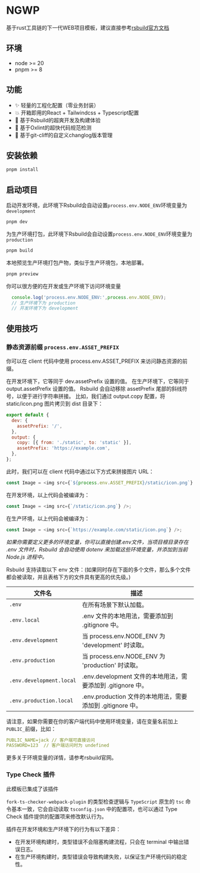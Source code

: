 # NGWP

基于rust工具链的下一代WEB项目模板，建议直接参考[rsbuild官方文档](https://www.rspack.dev/zh/)

## 环境

- node >= 20
- pnpm >= 8

## 功能

- ✨ 轻量的工程化配置（零业务封装）
- 💥 开箱即用的React + Tailwindcss + Typescript配置
- 💫 基于Rsbuild的超爽开发及构建体验
- 🧨 基于Oxlint的超快代码规范检测
- 💖 基于git-cliff的自定义changlog版本管理

## 安装依赖

```bash
pnpm install
```

## 启动项目

启动开发环境，此环境下Rsbuild会自动设置`process.env.NODE_ENV`环境变量为`development`

```bash
pnpm dev
```

为生产环境打包，此环境下Rsbuild会自动设置`process.env.NODE_ENV`环境变量为`production`

```bash
pnpm build
```

本地预览生产环境打包产物，类似于生产环境包，本地部署。

```bash
pnpm preview
```

你可以很方便的在开发或生产环境下访问环境变量

```javascript
  console.log('process.env.NODE_ENV:',process.env.NODE_ENV);
  // 生产环境下为 production
  // 开发环境下为 development
```

## 使用技巧

### 静态资源前缀 `process.env.ASSET_PREFIX`

你可以在 client 代码中使用 process.env.ASSET_PREFIX 来访问静态资源的前缀。

在开发环境下，它等同于 dev.assetPrefix 设置的值。
在生产环境下，它等同于 output.assetPrefix 设置的值。
Rsbuild 会自动移除 assetPrefix 尾部的斜线符号，以便于进行字符串拼接。
比如，我们通过 output.copy 配置，将 static/icon.png 图片拷贝到 dist 目录下：

```javascript
export default {
  dev: {
    assetPrefix: '/',
  },
  output: {
    copy: [{ from: './static', to: 'static' }],
    assetPrefix: 'https://example.com',
  },
};
```

此时，我们可以在 client 代码中通过以下方式来拼接图片 URL：

```javascript
const Image = <img src={`${process.env.ASSET_PREFIX}/static/icon.png`} />;
```

在开发环境，以上代码会被编译为：

```javascript
const Image = <img src={`/static/icon.png`} />;
```

在生产环境，以上代码会被编译为：

```javascript
const Image = <img src={`https://example.com/static/icon.png`} />;
```

*如果你需要定义更多的环境变量，你可以直接创建.env文件，当项目根目录存在 .env 文件时，Rsbuild 会自动使用 dotenv 来加载这些环境变量，并添加到当前 Node.js 进程中。*

Rsbuild 支持读取以下 env 文件：(如果同时存在下面的多个文件，那么多个文件都会被读取，并且表格下方的文件具有更高的优先级。)

|文件名|描述|
|-------------|--------------|
|`.env`|在所有场景下默认加载。|
|`.env.local`|.env 文件的本地用法，需要添加到 .gitignore 中。|
|`.env.development`|当 process.env.NODE_ENV 为 'development' 时读取。|
|`.env.production`|当 process.env.NODE_ENV 为 'production' 时读取。|
|`.env.development.local`|.env.development 文件的本地用法，需要添加到 .gitignore 中。|
|`.env.production.local`|.env.production 文件的本地用法，需要添加到 .gitignore 中。|

请注意，如果你需要在你的客户端代码中使用环境变量，请在变量名前加上`PUBLIC_`前缀，比如：

```yaml
PUBLIC_NAME=jack // 客户端可直接访问
PASSWORD=123  // 客户端访问时为 undefined
```

更多关于环境变量的详情，请参考rsbuild官网。

### Type Check 插件

此模板已集成了该插件

`fork-ts-checker-webpack-plugin` 的类型检查逻辑与 `TypeScript` 原生的 `tsc` 命令基本一致，它会自动读取 `tsconfig.json` 中的配置项，也可以通过 Type Check 插件提供的配置项来修改默认行为。

插件在开发环境和生产环境下的行为有以下差异：

- 在开发环境构建时，类型错误不会阻塞构建流程，只会在 terminal 中输出错误日志。
- 在生产环境构建时，类型错误会导致构建失败，以保证生产环境代码的稳定性。
